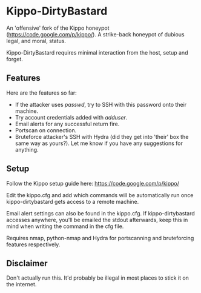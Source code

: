 Kippo-DirtyBastard
==================

An 'offensive' fork of the Kippo honeypot (https://code.google.com/p/kippo/). A strike-back honeypot of dubious legal, and moral, status.

Kippo-DirtyBastard requires minimal interaction from the host, setup and forget. 

Features
--------

Here are the features so far:
* If the attacker uses *passwd*, try to SSH with this password onto their machine.
* Try account credentials added with *adduser*.
* Email alerts for any successful return fire.
* Portscan on connection.
* Bruteforce attacker's SSH with Hydra (did they get into 'their' box the same way as yours?).
Let me know if you have any suggestions for anything.

Setup
-----

Follow the Kippo setup guide here: https://code.google.com/p/kippo/ 

Edit the kippo.cfg and add which commands will be automatically run once kippo-dirtybastard gets access to a remote machine.

Email alert settings can also be found in the kippo.cfg. If kippo-dirtybastard accesses anywhere, you'll be emailed the stdout afterwards, keep this in mind when writing the command in the cfg file.

Requires nmap, python-nmap and Hydra for portscanning and bruteforcing features respectively.

Disclaimer
----------

Don't actually run this. It'd probably be illegal in most places to stick it on the internet.
